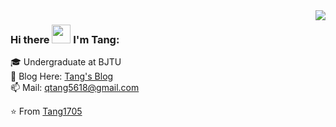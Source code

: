 <img align='right' src="https://github-readme-stats.vercel.app/api?username=Tang1705&show_icons=true&hide=prs">

### Hi there <img src="https://raw.githubusercontent.com/MartinHeinz/MartinHeinz/master/wave.gif" width="30px"><!--👋--> I'm Tang:

<!--
**Tang1705/Tang1705** is a ✨ _special_ ✨ repository because its `README.md` (this file) appears on your GitHub profile.

Here are some ideas to get you started:

- 🔭 I’m currently working on ...
- 🌱 I’m currently learning ...
- 👯 I’m looking to collaborate on ...
- 🤔 I’m looking for help with ...
- 💬 Ask me about ...
- 📫 How to reach me: ...
- 😄 Pronouns: ...
- ⚡ Fun fact: ...
-->

🎓 Undergraduate at BJTU<br>
📝 Blog Here: [Tang's Blog](https://tang5618.com/)<br>
📫 Mail: qtang5618@gmail.com<br>

⭐️ From [Tang1705](https://github.com/Tang1705)<br>
